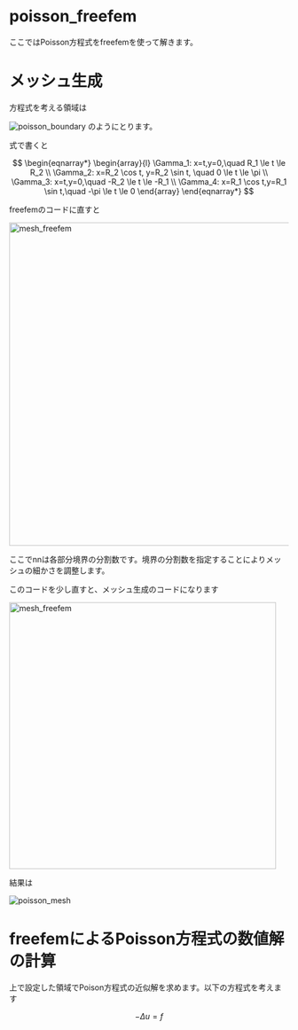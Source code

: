 # poisson_freefem

ここではPoisson方程式をfreefemを使って解きます。

# メッシュ生成

方程式を考える領域は

![poisson_boundary](https://user-images.githubusercontent.com/1296728/222933369-2fc3b7a6-62c3-474f-97f4-89d783ac4d40.png)
のようにとります。

式で書くと

$$
\begin{eqnarray*}
\begin{array}{l}
\Gamma_1: x=t,y=0,\quad R_1 \le t \le R_2 \\
\Gamma_2: x=R_2 \cos t, y=R_2 \sin t, \quad 0 \le t \le \pi \\
\Gamma_3: x=t,y=0,\quad -R_2 \le t \le -R_1 \\
\Gamma_4: x=R_1 \cos t,y=R_1 \sin t,\quad -\pi \le t \le 0
\end{array}
\end{eqnarray*}
$$

freefemのコードに直すと

<img width="583" alt="mesh_freefem" src="https://user-images.githubusercontent.com/1296728/222933424-e811270d-1d0d-4c02-a780-f883d43c41d1.png">

ここでnnは各部分境界の分割数です。境界の分割数を指定することによりメッシュの細かさを調整します。

このコードを少し直すと、メッシュ生成のコードになります

<img width="481" alt="mesh_freefem" src="https://user-images.githubusercontent.com/1296728/222933468-e03bf551-a070-4c9b-b558-defaefe93f86.png">

結果は

![poisson_mesh](https://user-images.githubusercontent.com/1296728/222933531-0d1f2ea1-4e5f-436c-aac8-8e025c19a44e.png)

# freefemによるPoisson方程式の数値解の計算

上で設定した領域でPoison方程式の近似解を求めます。以下の方程式を考えます

$$
-\Delta u = f
$$
